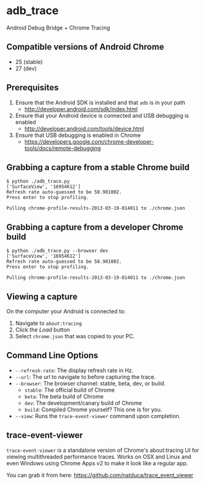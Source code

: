 adb_trace
=========

Android Debug Bridge + Chrome Tracing

## Compatible versions of Android Chrome ##

* 25 (stable)
* 27 (dev)

## Prerequisites ##

1. Ensure that the Android SDK is installed and that `adb` is in your path
    * http://developer.android.com/sdk/index.html
1. Ensure that your Android device is connected and USB debugging is enabled
    * http://developer.android.com/tools/device.html
1. Ensure that USB debugging is enabled in Chrome
    * https://developers.google.com/chrome-developer-tools/docs/remote-debugging

## Grabbing a capture from a stable Chrome build ##

```
$ python ./adb_trace.py
['SurfaceView', '16954612']
Refresh rate auto-guessed to be 58.981002.
Press enter to stop profiling.

Pulling chrome-profile-results-2013-03-19-014011 to ./chrome.json
```

## Grabbing a capture from a developer Chrome build ##

```
$ python ./adb_trace.py --browser dev
['SurfaceView', '16954612']
Refresh rate auto-guessed to be 58.981002.
Press enter to stop profiling.

Pulling chrome-profile-results-2013-03-19-014011 to ./chrome.json

```

## Viewing a capture ##

On the computer your Android is connected to:

1. Navigate to `about:tracing`
1. Click the *Load* button
1. Select `chrome.json` that was copied to your PC.

## Command Line Options ##

* `--refresh-rate`: The display refresh rate in Hz.
* `--url`: The url to navigate to before capturing the trace. 
* `--browser`: The browser channel: stable, beta, dev, or build.
    * `stable`: The official build of Chrome
    * `beta`: The beta build of Chrome
    * `dev`: The development/canary build of Chrome
    * `build`: Compiled Chrome yourself? This one is for you.
* `--view`: Runs the `trace-event-viewer` command upon completion.

## trace-event-viewer ##

`trace-event-viewer` is a standalone version of Chrome's about:tracing UI
for viewing multithreaded performance traces. Works on OSX and Linux and
even Windows using Chrome Apps v2 to make it look like a regular app.

You can grab it from here: https://github.com/natduca/trace_event_viewer

